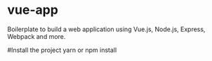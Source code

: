 # vue-app
Boilerplate to build a web application using Vue.js, Node.js, Express, Webpack and more.

#Install the project
yarn or npm install
